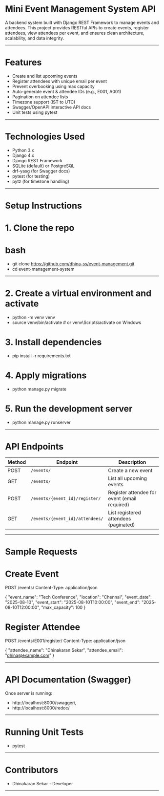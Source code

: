 # Mini Event Management System API

A backend system built with Django REST Framework to manage events and attendees. This project provides RESTful APIs to create events, register attendees, view attendees per event, and ensures clean architecture, scalability, and data integrity.

---

# Features

- Create and list upcoming events
- Register attendees with unique email per event
- Prevent overbooking using max capacity
- Auto-generate event & attendee IDs (e.g., E001, A001)
- Pagination on attendee lists
- Timezone support (IST to UTC)
- Swagger/OpenAPI interactive API docs
- Unit tests using pytest

---

# Technologies Used

- Python 3.x
- Django 4.x
- Django REST Framework
- SQLite (default) or PostgreSQL
- drf-yasg (for Swagger docs)
- pytest (for testing)
- pytz (for timezone handling)

---

# Setup Instructions

# 1. Clone the repo

# bash
- git clone https://github.com/dhina-ss/event-management.git
- cd event-management-system

---

# 2. Create a virtual environment and activate

- python -m venv venv
- source venv/bin/activate  # or venv\Scripts\activate on Windows

# 3. Install dependencies

- pip install -r requirements.txt

# 4. Apply migrations

- python manage.py migrate

# 5. Run the development server

- python manage.py runserver

---

# API Endpoints

| Method | Endpoint                        | Description                                  |
| ------ | ------------------------------- | -------------------------------------------- |
| POST   | `/events/`                      | Create a new event                           |
| GET    | `/events/`                      | List all upcoming events                     |
| POST   | `/events/{event_id}/register/`  | Register attendee for event (email required) |
| GET    | `/events/{event_id}/attendees/` | List registered attendees (paginated)        |

---

# Sample Requests

# Create Event

POST /events/
Content-Type: application/json

{
  "event_name": "Tech Conference",
  "location": "Chennai",
  "event_date": "2025-08-10",
  "event_start": "2025-08-10T10:00:00",
  "event_end": "2025-08-10T12:00:00",
  "max_capacity": 100
}

# Register Attendee

POST /events/E001/register/
Content-Type: application/json

{
  "attendee_name": "Dhinakaran Sekar",
  "attendee_email": "dhina@example.com"
}

---

# API Documentation (Swagger)

Once server is running:

- http://localhost:8000/swagger/,
- http://localhost:8000/redoc/

---

# Running Unit Tests

- pytest

---

# Contributors

- Dhinakaran Sekar - Developer

---